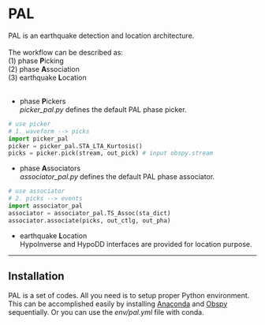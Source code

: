 # PAL

PAL is an earthquake detection and location architecture. <br>
<br>
The workflow can be described as: <br>
(1) phase **P**icking <br>
(2) phase **A**ssociation <br>
(3) earthquake **L**ocation <br>
<br>
* phase **P**ickers  
*picker_pal.py* defines the default PAL phase picker. 
```python
# use picker
# 1. waveform --> picks
import picker_pal
picker = picker_pal.STA_LTA_Kurtosis()
picks = picker.pick(stream, out_pick) # input obspy.stream
```
  
* phase **A**ssociators  
*associator_pal.py* defines the default PAL phase associator.
```python
# use associator
# 2. picks --> events
import associator_pal
associator = associator_pal.TS_Assoc(sta_dict)
associator.associate(picks, out_ctlg, out_pha)
```

* earthquake **L**ocation <br>
HypoInverse and HypoDD interfaces are provided for location purpose. <br>

***
## Installation <br>
PAL is a set of codes. All you need is to setup proper Python environment. This can be accomplished easily by installing [Anaconda](https://www.anaconda.com/products/individual#Downloads) and [Obspy](https://github.com/obspy/obspy/wiki/Installation-via-Anaconda) sequentially. Or you can use the *env/pal.yml* file with conda. 
